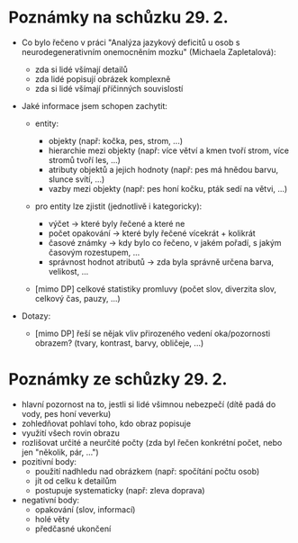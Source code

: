 # Poznámky na schůzku 29. 2.
- Co bylo řečeno v práci "Analýza jazykový deficitů u osob s neurodegenerativním onemocněním mozku" (Michaela Zapletalová):
	- zda si lidé všímají detailů
	- zda lidé popisují obrázek komplexně
	- zda si lidé všímají příčinných souvislostí

- Jaké informace jsem schopen zachytit:
	- entity:
		- objekty (např: kočka, pes, strom, ...)
		- hierarchie mezi objekty (např: více větví a kmen tvoří strom, více stromů tvoří les, ...)
		- atributy objektů a jejich hodnoty (např: pes má hnědou barvu, slunce svítí, ...)
		- vazby mezi objekty (např: pes honí kočku, pták sedí na větvi, ...)

	- pro entity lze zjistit (jednotlivě i kategoricky):
		- výčet -> které byly řečené a které ne
		- počet opakování -> které byly řečené vícekrát + kolikrát
		- časové známky -> kdy bylo co řečeno, v jakém pořadí, s jakým časovým rozestupem, ...
		- správnost hodnot atributů -> zda byla správně určena barva, velikost, ...

	- [mimo DP] celkové statistiky promluvy (počet slov, diverzita slov, celkový čas, pauzy, ...)

- Dotazy: 
	- [mimo DP] řeší se nějak vliv přirozeného vedení oka/pozornosti obrazem? (tvary, kontrast, barvy, obličeje, ...)


# Poznámky ze schůzky 29. 2.
- hlavní pozornost na to, jestli si lidé všimnou nebezpečí (dítě padá do vody, pes honí veverku)
- zohledňovat pohlaví toho, kdo obraz popisuje
- využití všech rovin obrazu
- rozlišovat určité a neurčité počty (zda byl řečen konkrétní počet, nebo jen "několik, pár, ...")
- pozitivní body:
	- použití nadhledu nad obrázkem (např: spočítání počtu osob)
	- jít od celku k detailům
	- postupuje systematicky (např: zleva doprava)
- negativní body:
	- opakování (slov, informací)
	- holé věty
	- předčasné ukončení
